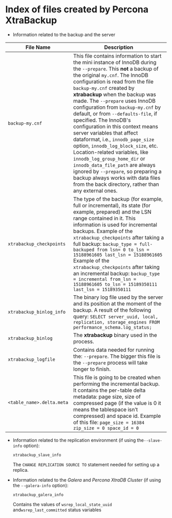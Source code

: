 # Index of files created by Percona XtraBackup

* Information related to the backup and the server

| File Name                     | Description                                                                                                                                                                                                                                                                                                                                                                                                                                                                                                                                                                                |
| ----------------------------- | ------------------------------------------------------------------------------------------------------------------------------------------------------------------------------------------------------------------------------------------------------------------------------------------------------------------------------------------------------------------------------------------------------------------------------------------------------------------------------------------------------------------------------------------------------------------------------------------ |
| `backup-my.cnf`               | This file contains information to start the mini instance of InnoDB during the `--prepare`. This **not** a backup of the original `my.cnf`. The InnoDB configuration is read from the file `backup-my.cnf` created by **xtrabackup** when the backup was made. The `--prepare` uses InnoDB configuration from `backup-my.cnf` by default, or from `--defaults-file`, if specified. The InnoDB's configuration in this context means server variables that affect dataformat, i.e., `innodb_page_size` option, `innodb_log_block_size`, etc. Location-related variables, like `innodb_log_group_home_dir` or `innodb_data_file_path` are always ignored by `--prepare`, so preparing a backup always works with data files from the back directory, rather than any external ones. |
| `xtrabackup_checkpoints`      | The type of the backup (for example, full or incremental), its state (for example, prepared) and the LSN range contained in it. This information is used for incremental backups. Example of the `xtrabackup_checkpoints` after taking a full backup: `backup_type = full-backuped from lsn= 0 to_lsn = 15188961605 last_lsn = 15188961605` Example of the `xtrabackup_checkpoints` after taking an incremental backup: `backup_type = incremental from_lsn = 15188961605 to_lsn = 15189350111 last_lsn = 15189350111`                                                                                                                                                                                                                                      |
| `xtrabackup_binlog_info`      | The binary log file used by the server and its position at the moment of the backup. A result of the following query: `SELECT server_uuid, local, replication, storage_engines FROM performance_schema.log_status;`                                                                                                                                                                                                                                                                                                                                                                             |
| `xtrabackup_binlog`           | The **xtrabackup** binary used in the process.                                                                                                                                                                                                                                                                                                                                                                                                                                                                                                                                             |
| `xtrabackup_logfile`          | Contains data needed for running the: `--prepare`. The bigger this file is the `--prepare` process will take longer to finish.                                                                                                                                                                                                                                                                                                                                                                                                                                                                                                    |
| `<table_name>.delta.meta`     | This file is going to be created when performing the incremental backup. It contains the per-table delta metadata: page size, size of compressed page (if the value is 0 it means the tablespace isn’t compressed) and space id. Example of this file: `page_size = 16384 zip_size = 0 space_id = 0`                                                                                                                                                                                                                                                                                                                                                      |

* Information related to the replication environment (if using the`--slave-info` option):

    `xtrabackup_slave_info`

    The `CHANGE REPLICATION SOURCE TO` statement needed for setting up a replica.

* Information related to the *Galera* and *Percona XtraDB Cluster* (if using the `--galera-info` option):

    `xtrabackup_galera_info`
   
    Contains the values of `wsrep_local_state_uuid` and`wsrep_last_committed` status variables
